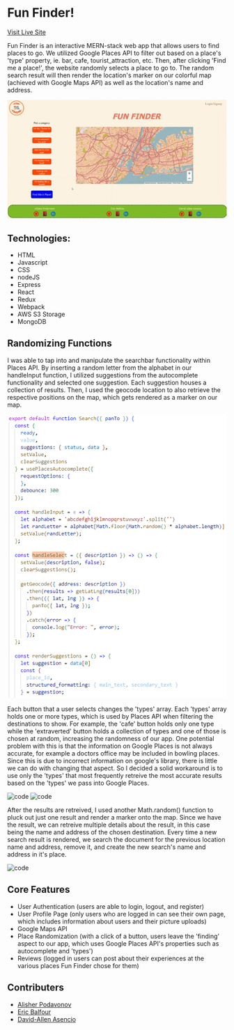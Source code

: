 # Fun Finder!

[Visit Live Site](https://funfinderapp.herokuapp.com/#/)

Fun Finder is an interactive MERN-stack web app that allows users to find places to go.
We utilized Google Places API to filter out based
on a place's 'type' property, ie. bar, cafe, tourist_attraction, etc. Then, after clicking 'Find me a place!',
the website randomly selects a place to go to. The random search result will then render the location's marker
on our colorful map (achieved with Google Maps API) as well as the location's name and address. 

![website structure](/frontend/src/fun-finder-page.gif)

## Technologies:
- HTML
- Javascript
- CSS
- nodeJS
- Express
- React
- Redux
- Webpack
- AWS S3 Storage
- MongoDB

## Randomizing Functions

I was able to tap into and manipulate the searchbar functionality within Places API. 
By inserting a random letter from the alphabet in our handleInput function, I utilized suggestions from the autocomplete functionality
and selected one suggestion. Each suggestion houses a collection of results. Then, I used the geocode location to also retrieve the respective positions
on the map, which gets rendered as a marker on our map.

![code](/frontend/src/fun-finder-search.png)

Each button that a user selects changes the 'types' array. Each 'types' array holds one or more types, which is used by Places API
when filtering the destinations to show. For example, the 'cafe' button holds only one type while the 'extraverted' button holds a collection
of types and one of those is chosen at random, increasing the randomness of our app. One potential problem with this is that the information on Google Places
is not always accurate, for example a doctors office may be included in bowling places. Since this is due to incorrect information on google's library, 
there is little we can do with changing that aspect. So I decided a solid workaround is to use only the 'types' that most frequently retreive the most
accurate results based on the 'types' we pass into Google Places.

![code](/frontend/src/fin-finder-extraverted.png)
![code](/frontend/src/fin-finder-cafe.png)

After the results are retreived, I used another Math.random() function to pluck out just one result and render a marker onto the map.
Since we have the result, we can retreive multiple details about the result, in this case being the name and address of the chosen destination.
Every time a new search result is rendered, we search the document for the previous location name and address, remove it, and create
the new search's name and address in it's place.

![code](/frontend/src/fin-finder-callback.png)

## Core Features

- User Authentication (users are able to login, logout, and register)
- User Profile Page (only users who are logged in can see their own page, which includes information about users and their picture uploads)
- Google Maps API
- Place Randomization (with a click of a button, users leave the 'finding' aspect to our app, which uses Google Places API's properties such as autocomplete and 'types')
- Reviews (logged in users can post about their experiences at the various places Fun Finder chose for them)

## Contributers

- [Alisher Podavonov](https://www.linkedin.com/in/alisher-podavonov-80b85a23b/)
- [Eric Balfour](www.linkedin.com/in/eric-balfour)
- [David-Allen Asencio](https://www.linkedin.com/in/david-allen-asencio-9107b0122/)


